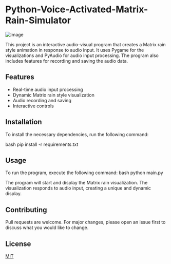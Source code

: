 # Python-Voice-Activated-Matrix-Rain-Simulator

![image](https://github.com/gavishap/Python-Voice-Activated-Matrix-Rain-Simulator/assets/71888304/877c1802-31d2-4398-a5d3-49f85e39ba3d)


This project is an interactive audio-visual program that creates a Matrix rain style animation in response to audio input. It uses Pygame for the visualizations and PyAudio for audio input processing. The program also includes features for recording and saving the audio data.

## Features

- Real-time audio input processing
- Dynamic Matrix rain style visualization
- Audio recording and saving
- Interactive controls

## Installation

To install the necessary dependencies, run the following command:

bash
pip install -r requirements.txt

## Usage

To run the program, execute the following command:
bash
python main.py


The program will start and display the Matrix rain visualization. The visualization responds to audio input, creating a unique and dynamic display.

## Contributing

Pull requests are welcome. For major changes, please open an issue first to discuss what you would like to change.

## License

[MIT](https://choosealicense.com/licenses/mit/)
